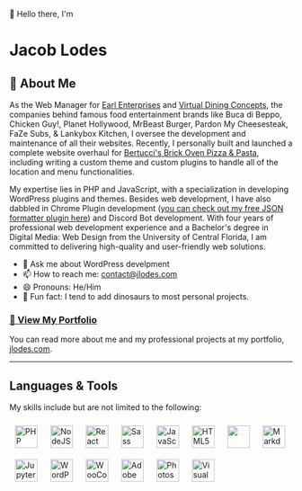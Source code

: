 👋 Hello there, I'm

# Jacob Lodes

## 👤 About Me
As the Web Manager for [Earl Enterprises](https://www.earlenterprise.com/) and [Virtual Dining Concepts](https://joinvdc.com/), the companies behind famous food entertainment brands like Buca di Beppo, Chicken Guy!, Planet Hollywood, MrBeast Burger, Pardon My Cheesesteak, FaZe Subs, & Lankybox Kitchen, I oversee the development and maintenance of all their websites. Recently, I personally built and launched a complete website overhaul for [Bertucci's Brick Oven Pizza & Pasta](https://www.bertuccis.com/), including writing a custom theme and custom plugins to handle all of the location and menu functionalities.

My expertise lies in PHP and JavaScript, with a specialization in developing WordPress plugins and themes. Besides web development, I have also dabbled in Chrome Plugin development ([you can check out my free JSON formatter plugin here](https://chrome.google.com/webstore/detail/formatter-by-jlodes/lehanhgheihkigjoegoccnhdggojboac)) and Discord Bot development. With four years of professional web development experience and a Bachelor's degree in Digital Media: Web Design from the University of Central Florida, I am committed to delivering high-quality and user-friendly web solutions.

- 💬 Ask me about WordPress develpment
- 📫 How to reach me: [contact@jlodes.com](mailto:contact@jlodes.com)
- 😄 Pronouns: He/Him
- 🦖 Fun fact: I tend to add dinosaurs to most personal projects.

### [📂 View My Portfolio](https://jlodes.com/)
You can read more about me and my professional projects at my portfolio, [jlodes.com](https://jlodes.com/).

---
## Languages & Tools

My skills include but are not limited to the following:

<img align="left" width="40px" style="padding: 10px;" src="https://cdn.jsdelivr.net/gh/devicons/devicon/icons/php/php-plain.svg" alt="PHP" />
<img align="left" width="40px" style="padding: 10px;" src="https://cdn.jsdelivr.net/gh/devicons/devicon/icons/nodejs/nodejs-original.svg" alt="NodeJS" />
<img align="left" width="40px" style="padding: 10px;" src="https://cdn.jsdelivr.net/gh/devicons/devicon/icons/react/react-original.svg" alt="React" />
<img align="left" width="40px" style="padding: 10px;" src="https://cdn.jsdelivr.net/gh/devicons/devicon/icons/sass/sass-original.svg" alt="Sass" />
<img align="left" width="40px" style="padding: 10px;" src="https://cdn.jsdelivr.net/gh/devicons/devicon/icons/javascript/javascript-original.svg" alt="JavaScript" />
<img align="left" width="40px" style="padding: 10px;" src="https://cdn.jsdelivr.net/gh/devicons/devicon/icons/html5/html5-original.svg" alt="HTML5" />
<img align="left" width="40px" style="padding: 10px;" src="https://cdn.jsdelivr.net/gh/devicons/devicon/icons/css3/css3-original.svg" />
<img align="left" width="40px" style="padding: 10px;" src="https://cdn.jsdelivr.net/gh/devicons/devicon/icons/markdown/markdown-original.svg" alt="Markdown" />
<img align="left" width="40px" style="padding: 10px;" src="https://cdn.jsdelivr.net/gh/devicons/devicon/icons/jupyter/jupyter-original.svg" alt="Jupyter" />
<img align="left" width="40px" style="padding: 10px;" src="https://cdn.jsdelivr.net/gh/devicons/devicon/icons/wordpress/wordpress-plain.svg" alt="WordPress" />
<img align="left" width="40px" style="padding: 10px;" src="https://cdn.jsdelivr.net/gh/devicons/devicon/icons/woocommerce/woocommerce-original.svg" alt="WooCommerce" />
<img align="left" width="40px" style="padding: 10px;" src="https://cdn.jsdelivr.net/gh/devicons/devicon/icons/xd/xd-plain.svg" alt="Adobe XD" />
<img align="left" width="40px" style="padding: 10px;" src="https://cdn.jsdelivr.net/gh/devicons/devicon/icons/photoshop/photoshop-plain.svg" alt="Photoshop" />     
<img align="left" width="40px" style="padding: 10px;" src="https://cdn.jsdelivr.net/gh/devicons/devicon/icons/visualstudio/visualstudio-plain.svg" alt="Visual Studio" />
             

          

<!--
**Silver0034/Silver0034** is a ✨ _special_ ✨ repository because its `README.md` (this file) appears on your GitHub profile.

Here are some ideas to get you started:


-->
